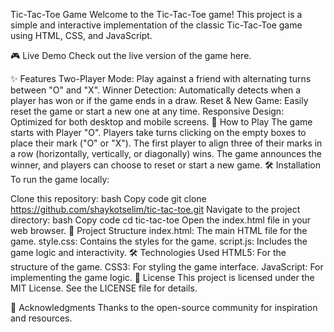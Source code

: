 Tic-Tac-Toe Game
Welcome to the Tic-Tac-Toe game! This project is a simple and interactive implementation of the classic Tic-Tac-Toe game using HTML, CSS, and JavaScript.

🎮 Live Demo
Check out the live version of the game here.

✨ Features
Two-Player Mode: Play against a friend with alternating turns between "O" and "X".
Winner Detection: Automatically detects when a player has won or if the game ends in a draw.
Reset & New Game: Easily reset the game or start a new one at any time.
Responsive Design: Optimized for both desktop and mobile screens.
🚀 How to Play
The game starts with Player "O".
Players take turns clicking on the empty boxes to place their mark ("O" or "X").
The first player to align three of their marks in a row (horizontally, vertically, or diagonally) wins.
The game announces the winner, and players can choose to reset or start a new game.
🛠️ Installation
To run the game locally:

Clone this repository:
bash
Copy code
git clone https://github.com/shaykotselim/tic-tac-toe.git
Navigate to the project directory:
bash
Copy code
cd tic-tac-toe
Open the index.html file in your web browser.
📂 Project Structure
index.html: The main HTML file for the game.
style.css: Contains the styles for the game.
script.js: Includes the game logic and interactivity.
🛠️ Technologies Used
HTML5: For the structure of the game.
CSS3: For styling the game interface.
JavaScript: For implementing the game logic.
📄 License
This project is licensed under the MIT License. See the LICENSE file for details.

🙏 Acknowledgments
Thanks to the open-source community for inspiration and resources.
